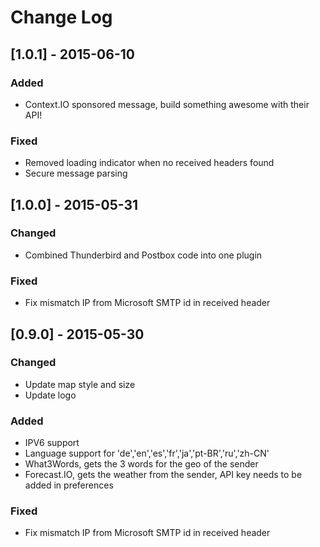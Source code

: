 # Change Log

## [1.0.1] - 2015-06-10
### Added
- Context.IO sponsored message, build something awesome with their API!

### Fixed
- Removed loading indicator when no received headers found
- Secure message parsing

## [1.0.0] - 2015-05-31
### Changed
- Combined Thunderbird and Postbox code into one plugin

### Fixed
- Fix mismatch IP from Microsoft SMTP id in received header

## [0.9.0] - 2015-05-30
### Changed
- Update map style and size
- Update logo

### Added
- IPV6 support
- Language support for 'de','en','es','fr','ja','pt-BR','ru','zh-CN'
- What3Words, gets the 3 words for the geo of the sender
- Forecast.IO, gets the weather from the sender, API key needs to be added in preferences

### Fixed
- Fix mismatch IP from Microsoft SMTP id in received header